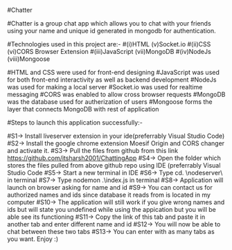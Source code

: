 #Chatter 

#Chatter is a group chat app which allows you to chat with your friends using your name and unique id generated 
in mongodb for authentication.

#Technologies used in this project are:-
#(i)HTML                 (v)Socket.io
#(ii)CSS			            (vi)CORS Browser Extension
#(iii)JavaScript		      (vii)MongoDB
#(iv)NodeJs		          (viii)Mongoose

#HTML and CSS were used for front-end designing
#JavaScript was used for both front-end interactivity as well as backend development
#NodeJs was used for making a local server
#Socket.io was used for realtime messaging
#CORS was enabled to allow cross browser requests
#MongoDB was the database used for autherization of users
#Mongoose forms the layer that connects MongoDB with rest of application

#Steps to launch this application successfully:-

#S1-> Install liveserver extension in your ide(preferrably Visual Studio Code)
#S2-> Install the google chrome extension Moesif Origin and CORS changer and activate it.
#S3-> Pull the files from github from this link  https://github.com/itsharsh2001/ChattingApp
#S4-> Open the folder which stores the files pulled from above github repo using IDE (preferrably Visual Studio 
     Code 
#S5-> Start a new terminal in IDE
#S6-> Type cd. \nodeserver\     in terminal
#S7-> Type   nodemon .\index.js  in terminal
#S8-> Application will launch on browser asking for name and id
#S9-> You can contact us for authorized names and ids since database it reads from is located in my computer
#S10-> The application will still work if you give wrong names and ids but will state you undefined while using
      the appication but you will be able see its functioning
#S11-> Copy the link of this tab and paste it in another tab and enter different name and id
#S12-> You will now be able to chat between these two tabs
#S13-> You can enter with as many tabs as you want. Enjoy :)
